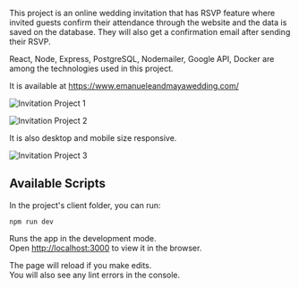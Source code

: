 This project is an online wedding invitation that has RSVP feature where invited guests confirm their attendance 
through the website and the data is saved on the database. They will also get a confirmation email after sending their RSVP. 

React, Node, Express, PostgreSQL, Nodemailer, Google API, Docker are among the technologies used in this project.

It is available at https://www.emanueleandmayawedding.com/

![Invitation Project 1](https://user-images.githubusercontent.com/68334235/131498839-49f74207-b262-41f3-b852-9ec53461d1eb.gif)

![Invitation Project 2](https://user-images.githubusercontent.com/68334235/131500950-214fd223-b236-46f2-a53d-d3e9053b1068.gif)

It is also desktop and mobile size responsive.

![Invitation Project 3](https://user-images.githubusercontent.com/68334235/131501114-e1dffe5b-a055-4072-87c5-3eb11a2938fd.gif)

## Available Scripts

In the project's client folder, you can run:

`npm run dev`

Runs the app in the development mode.\
Open [http://localhost:3000](http://localhost:3000) to view it in the browser.

The page will reload if you make edits.\
You will also see any lint errors in the console.
